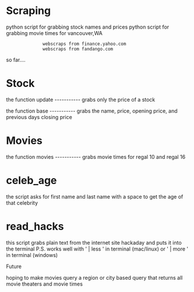 Scraping
======

python script for grabbing stock names and prices
python script for grabbing movie times for vancouver,WA

                  webscraps from finance.yahoo.com
                  webscraps from fandango.com

so far....

Stock
=====
the function update -----------  grabs only the price of a stock

the function base   ----------- grabs the name, price, opening price, and previous days closing price

Movies
======
the function movies ----------- grabs movie times for regal 10 and regal 16

celeb_age
======
the script asks for first name and last name with a space to get the age of that celebrity

read_hacks
=====
this script grabs plain text from the internet site hackaday and puts it into the terminal
 P.S. works well with ' | less ' in terminal (mac/linux) or ' | more ' in terminal (windows)



Future

hoping to make movies query a region or city based query that returns all movie theaters and movie times

